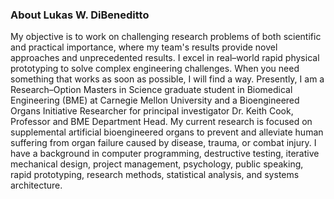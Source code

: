 ### About Lukas W. DiBeneditto

<!--
**dibeneditto/dibeneditto** is a ✨ _special_ ✨ repository because its `README.md` (this file) appears on your GitHub profile.

Here are some ideas to get you started:

- 🔭 I’m currently working on ...
- 🌱 I’m currently learning ...
- 👯 I’m looking to collaborate on ...
- 🤔 I’m looking for help with ...
- 💬 Ask me about ...
- 📫 How to reach me: ...
- 😄 Pronouns: ...
- ⚡ Fun fact: ...
-->
My objective is to work on challenging research problems of both scientific and practical importance, where my team's results provide novel approaches and unprecedented results. I excel in real–world rapid physical prototyping to solve complex engineering challenges. When you need something that works as soon as possible, I will find a way. Presently, I am a Research–Option Masters in Science graduate student in Biomedical Engineering (BME) at Carnegie Mellon University and a Bioengineered Organs Initiative Researcher for principal investigator Dr. Keith Cook, Professor and BME Department Head. My current research is focused on supplemental artificial bioengineered organs to prevent and alleviate human suffering from organ failure caused by disease, trauma, or combat injury. I have a background in computer programming, destructive testing, iterative mechanical design, project management, psychology, public speaking, rapid prototyping, research methods, statistical analysis, and systems architecture.
